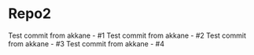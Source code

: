 # Repo2
Test commit from akkane - #1
Test commit from akkane - #2
Test commit from akkane - #3
Test commit from akkane - #4
